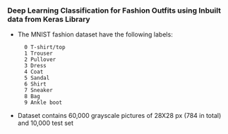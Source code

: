 ### Deep Learning Classification for Fashion Outfits using Inbuilt data from Keras Library

- The MNIST fashion dataset have the following labels:

        0 T-shirt/top
        1 Trouser        
        2 Pullover
        3 Dress        
        4 Coat        
        5 Sandal        
        6 Shirt        
        7 Sneaker        
        8 Bag        
        9 Ankle boot

- Dataset contains 60,000 grayscale pictures of 28X28 px (784 in total) and 10,000 test set 
